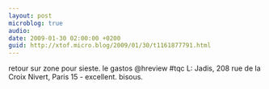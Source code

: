 ```yaml
---
layout: post
microblog: true
audio: 
date: 2009-01-30 02:00:00 +0200
guid: http://xtof.micro.blog/2009/01/30/t1161877791.html
---
```

retour sur zone pour sieste. le gastos @hreview #tqc  L: Jadis, 208 rue de la Croix Nivert, Paris 15 - excellent. bisous.
